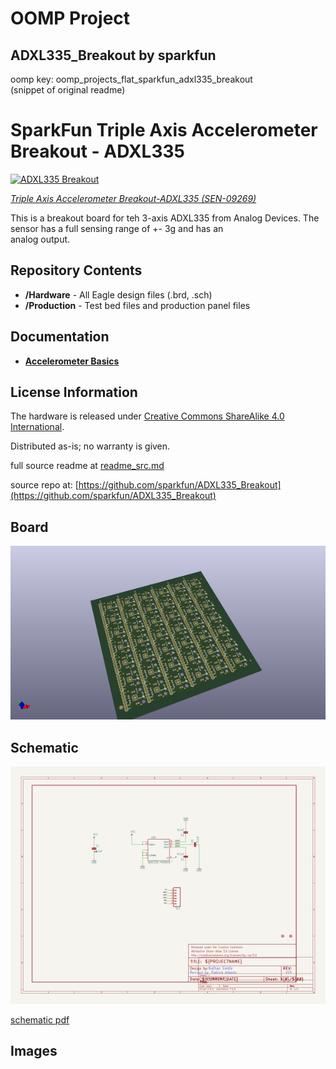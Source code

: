 # OOMP Project  
## ADXL335_Breakout  by sparkfun  
  
oomp key: oomp_projects_flat_sparkfun_adxl335_breakout  
(snippet of original readme)  
  
SparkFun Triple Axis Accelerometer Breakout - ADXL335  
======================  
  
[![ADXL335 Breakout](https://cdn.sparkfun.com//assets/parts/2/7/6/8/09269-04.jpg)](https://www.sparkfun.com/products/9269)  
  
[*Triple Axis Accelerometer Breakout-ADXL335 (SEN-09269)*](https://www.sparkfun.com/products/9269)  
  
This is a breakout board for teh 3-axis ADXL335 from Analog Devices. The sensor has a full sensing range of +- 3g and has an  
analog output.   
  
Repository Contents  
-------------------  
* **/Hardware** - All Eagle design files (.brd, .sch)  
* **/Production** - Test bed files and production panel files  
  
Documentation  
--------------  
* **[Accelerometer Basics](https://learn.sparkfun.com/tutorials/accelerometer-basics)**  
  
License Information  
-------------------  
The hardware is released under [Creative Commons ShareAlike 4.0 International](https://creativecommons.org/licenses/by-sa/4.0/).  
  
Distributed as-is; no warranty is given.  
  
  full source readme at [readme_src.md](readme_src.md)  
  
source repo at: [https://github.com/sparkfun/ADXL335_Breakout](https://github.com/sparkfun/ADXL335_Breakout)  
## Board  
  
[![working_3d.png](working_3d_600.png)](working_3d.png)  
## Schematic  
  
[![working_schematic.png](working_schematic_600.png)](working_schematic.png)  
  
[schematic pdf](working_schematic.pdf)  
## Images  
